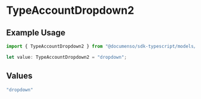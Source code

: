 # TypeAccountDropdown2

## Example Usage

```typescript
import { TypeAccountDropdown2 } from "@documenso/sdk-typescript/models/operations";

let value: TypeAccountDropdown2 = "dropdown";
```

## Values

```typescript
"dropdown"
```